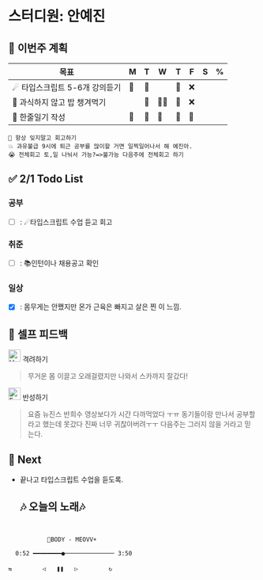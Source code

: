 # 스터디원: 안예진

## 🚀 이번주 계획
 
| 목표                            | M   | T   | W   | T   | F   | S   | %   |
| ------------------------------- | --- | --- | --- | --- | --- | --- | --- |
| ☄ 타입스크립트 5-6개 강의듣기  | 🍓  |  🍓  |   | 🍓  |  ❌  |    |  |
| 🥓 과식하지 않고 밥 챙겨먹기    |   | 🍓  |  🍓🍓 |  🍓 |  ❌  |    |   |
| 🎀 한줄일기 작성                | 🍓  |  🍓 | 🍓  |  🍓 | 🍓  |   |   |

```text
📌 항상 잊지말고 회고하기
💥 과유불급 9시에 퇴근 공부를 많이할 거면 일찍일어나서 해 예진아.
😭 전체회고 토,일 나눠서 가능?=>불가능 다음주에 전체회고 하기
```

## ✅ 2/1 Todo List 

### 공부
- [ ] : ☄타입스크립트 수업 듣고 회고 

### 취준
- [ ] : 📚인턴이나 채용공고 확인
### 일상
- [x] : 몸무게는 안쪘지만 몬가 근육은 빠지고 살은 찐 이 느낌.

## 🎉 셀프 피드백

<img src="https://raw.githubusercontent.com/Tarikul-Islam-Anik/Animated-Fluent-Emojis/master/Emojis/Smilies/Hugging%20Face.png" alt="Hugging Face" width="25" height="25"> 격려하기</img>

> 무거운 몸 이끌고 오래걸렸지만 나와서 스카까지 잘갔다!

<img src="https://raw.githubusercontent.com/Tarikul-Islam-Anik/Animated-Fluent-Emojis/master/Emojis/Smilies/Face%20with%20Monocle.png" alt="Face with Monocle" width="25" height="25"> 반성하기</img>
> 요즘 뉴진스 반희수 영상보다가 시간 다까먹었다 ㅜㅠ 동기들이랑 만나서 공부할라고 했는데 못갔다 진짜 너무 귀찮아버려ㅜㅜ 다음주는 그러지 않을 거라고 믿는다.
## 🌱 Next
- 끝나고 타입스크립트 수업을 듣도록.

  ## 🎶 오늘의 노래🎶
```


           🌙BODY - MEOVV☀

  0:52 ━━━━━━━━●────────────── 3:50

⇆ㅤㅤㅤㅤㅤ ◁ㅤㅤ❚❚ㅤㅤ▷ ㅤㅤㅤㅤㅤ↻


```
